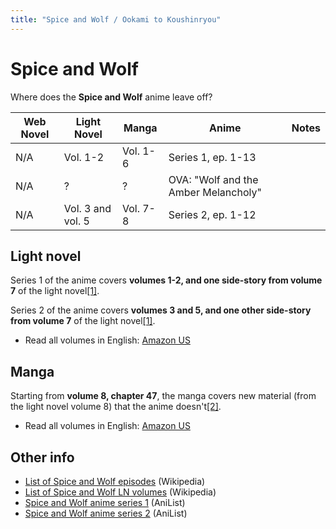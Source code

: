 ```yaml
---
title: "Spice and Wolf / Ookami to Koushinryou"
---
```


# Spice and Wolf

Where does the **Spice and Wolf** anime leave off?

<table>
    <thead>
        <tr>
            <th>Web Novel</th>
            <th>Light Novel</th>
            <th>Manga</th>
            <th>Anime</th>
            <th>Notes</th>
        </tr>
    </thead>
    <tbody>
        <tr>
            <td>N/A</td>
            <td>Vol. 1-2</td>
            <td>Vol. 1-6</td>
            <td>Series 1, ep. 1-13</td>
            <td> </td>
        </tr>
        <tr>
            <td>N/A</td>
            <td>?</td>
            <td>?</td>
            <td>OVA: &quot;Wolf and the Amber Melancholy&quot;</td>
            <td> </td>
        </tr>
        <tr>
            <td>N/A</td>
            <td>Vol. 3 and vol. 5</td>
            <td>Vol. 7-8</td>
            <td>Series 2, ep. 1-12</td>
            <td> </td>
        </tr>
    </tbody>
</table>

## Light novel

Series 1 of the anime covers **volumes 1-2, and one side-story from volume 7** of the light novel[[1]](https://www.reddit.com/r/SpiceandWolf/comments/2igcyb/where_does_the_anime_leave_off_at_in_relation_to/cl1xbe0/).

Series 2 of the anime covers **volumes 3 and 5, and one other side-story from volume 7** of the light novel[[1]](https://www.reddit.com/r/SpiceandWolf/comments/2igcyb/where_does_the_anime_leave_off_at_in_relation_to/cl1xbe0/).

* Read all volumes in English: [Amazon US](https://www.amazon.com/dp/B084GXHMGH)

## Manga

Starting from **volume 8, chapter 47**, the manga covers new material (from the light novel volume 8) that the anime doesn't[[2]](https://www.reddit.com/r/SpiceandWolf/wiki/differences).

* Read all volumes in English: [Amazon US](https://www.amazon.com/dp/B07JKGN4VX)

## Other info

* [List of Spice and Wolf episodes](https://en.wikipedia.org/wiki/List_of_Spice_and_Wolf_episodes) (Wikipedia)
* [List of Spice and Wolf LN volumes](https://en.wikipedia.org/wiki/List_of_Spice_and_Wolf_light_novels) (Wikipedia)
* [Spice and Wolf anime series 1](https://anilist.co/anime/2966/Ookami-to-Koushinryou/) (AniList)
* [Spice and Wolf anime series 2](https://anilist.co/anime/5341/Ookami-to-Koushinryou-II/) (AniList)
